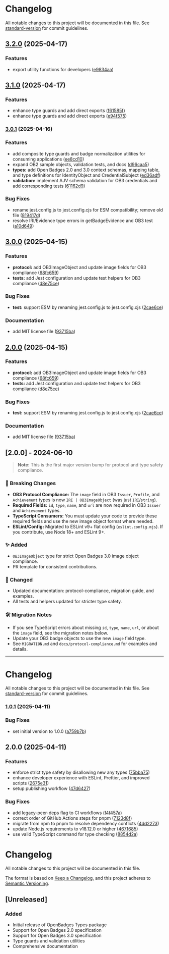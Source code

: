 # Changelog

All notable changes to this project will be documented in this file. See [standard-version](https://github.com/conventional-changelog/standard-version) for commit guidelines.

## [3.2.0](https://github.com/rollercoaster-dev/openbadges-types/compare/v3.1.0...v3.2.0) (2025-04-17)


### Features

* export utility functions for developers ([e9834aa](https://github.com/rollercoaster-dev/openbadges-types/commit/e9834aa3adfb2fdba0322101d41c10c56e8a5c6c))

## [3.1.0](https://github.com/rollercoaster-dev/openbadges-types/compare/v3.0.2...v3.1.0) (2025-04-17)


### Features

* enhance type guards and add direct exports ([f61585f](https://github.com/rollercoaster-dev/openbadges-types/commit/f61585fad4ac70cc68ef89ff47dc4cf80ebfd71f))
* enhance type guards and add direct exports ([e94f575](https://github.com/rollercoaster-dev/openbadges-types/commit/e94f575b6c10d763744f1e367df353c5e7079cd1))

### [3.0.1](https://github.com/rollercoaster-dev/openbadges-types/compare/v3.0.0...v3.0.1) (2025-04-16)


### Features

* add composite type guards and badge normalization utilities for consuming applications ([ee8cd10](https://github.com/rollercoaster-dev/openbadges-types/commit/ee8cd107263e38c33bb90ec25fe8e0e427caaa67))
* expand OB2 sample objects, validation tests, and docs ([d96caa5](https://github.com/rollercoaster-dev/openbadges-types/commit/d96caa52b843ef25e876b1b141bf5a46716b5d40))
* **types:** add Open Badges 2.0 and 3.0 context schemas, mapping table, and type definitions for IdentityObject and CredentialSubject ([ed36adf](https://github.com/rollercoaster-dev/openbadges-types/commit/ed36adfe557a0470dd9670c45aceab88f9541016))
* **validation:** implement AJV schema validation for OB3 credentials and add corresponding tests ([61162d9](https://github.com/rollercoaster-dev/openbadges-types/commit/61162d93154afba0b1c6cc8b759731d5b052c0ad))


### Bug Fixes

* rename jest.config.js to jest.config.cjs for ESM compatibility; remove old file ([819417d](https://github.com/rollercoaster-dev/openbadges-types/commit/819417d30dba7c24c0f5a3d82038a770d50a0797))
* resolve IRI/Evidence type errors in getBadgeEvidence and OB3 test ([a10d649](https://github.com/rollercoaster-dev/openbadges-types/commit/a10d649313217526e923ac849882d71424592fce))

## [3.0.0](https://github.com/rollercoaster-dev/openbadges-types/compare/v1.0.1...v3.0.0) (2025-04-15)


### Features

* **protocol:** add OB3ImageObject and update image fields for OB3 compliance ([68fc659](https://github.com/rollercoaster-dev/openbadges-types/commit/68fc6590da3e01fba913518609a5c6dfb70769b4))
* **tests:** add Jest configuration and update test helpers for OB3 compliance ([d8e75ce](https://github.com/rollercoaster-dev/openbadges-types/commit/d8e75ce6b976dbc9447f244bf649ada14a26eace))


### Bug Fixes

* **test:** support ESM by renaming jest.config.js to jest.config.cjs ([2cae6ce](https://github.com/rollercoaster-dev/openbadges-types/commit/2cae6ce97aac15e053a3af8410c56211e6f8368b))


### Documentation

* add MIT license file ([93715ba](https://github.com/rollercoaster-dev/openbadges-types/commit/93715baf3d512b67a5d818bc77ec3b49833f6b27))

## [2.0.0](https://github.com/rollercoaster-dev/openbadges-types/compare/v1.0.1...v2.0.0) (2025-04-15)


### Features

* **protocol:** add OB3ImageObject and update image fields for OB3 compliance ([68fc659](https://github.com/rollercoaster-dev/openbadges-types/commit/68fc6590da3e01fba913518609a5c6dfb70769b4))
* **tests:** add Jest configuration and update test helpers for OB3 compliance ([d8e75ce](https://github.com/rollercoaster-dev/openbadges-types/commit/d8e75ce6b976dbc9447f244bf649ada14a26eace))


### Bug Fixes

* **test:** support ESM by renaming jest.config.js to jest.config.cjs ([2cae6ce](https://github.com/rollercoaster-dev/openbadges-types/commit/2cae6ce97aac15e053a3af8410c56211e6f8368b))


### Documentation

* add MIT license file ([93715ba](https://github.com/rollercoaster-dev/openbadges-types/commit/93715baf3d512b67a5d818bc77ec3b49833f6b27))

## [2.0.0] - 2024-06-10

> **Note:** This is the first major version bump for protocol and type safety compliance.

### 🚨 Breaking Changes
- **OB3 Protocol Compliance:** The `image` field in OB3 `Issuer`, `Profile`, and `Achievement` types is now `IRI | OB3ImageObject` (was just `IRI`/`string`).
- **Required Fields:** `id`, `type`, `name`, and `url` are now required in OB3 `Issuer` and `Achievement` types.
- **TypeScript Consumers:** You must update your code to provide these required fields and use the new image object format where needed.
- **ESLint/Config:** Migrated to ESLint v9+ flat config (`eslint.config.mjs`). If you contribute, use Node 18+ and ESLint 9+.

### ✨ Added
- `OB3ImageObject` type for strict Open Badges 3.0 image object compliance.
- PR template for consistent contributions.

### 📝 Changed
- Updated documentation: protocol-compliance, migration guide, and examples.
- All tests and helpers updated for stricter type safety.

### 🛠 Migration Notes
- If you see TypeScript errors about missing `id`, `type`, `name`, `url`, or about the `image` field, see the migration notes below.
- Update your OB3 badge objects to use the new `image` field type.
- See `MIGRATION.md` and `docs/protocol-compliance.md` for examples and details.

---

# Changelog

All notable changes to this project will be documented in this file. See [standard-version](https://github.com/conventional-changelog/standard-version) for commit guidelines.

### [1.0.1](https://github.com/rollercoaster-dev/openbadges-types/compare/v2.0.0...v1.0.1) (2025-04-11)


### Bug Fixes

* set initial version to 1.0.0 ([a759b7b](https://github.com/rollercoaster-dev/openbadges-types/commit/a759b7b60bafc0acd1627f3abca92be9b0313c09))

## 2.0.0 (2025-04-11)


### Features

* enforce strict type safety by disallowing new any types ([75bba75](https://github.com/rollercoaster-dev/openbadges-types/commit/75bba7520fc386323ba1441a92f04387935d2fc8))
* enhance developer experience with ESLint, Prettier, and improved scripts ([2675e31](https://github.com/rollercoaster-dev/openbadges-types/commit/2675e3165c05a68624ac9e6deda185eb20da6a03))
* setup publishing workflow ([47d6427](https://github.com/rollercoaster-dev/openbadges-types/commit/47d6427d4e5a9fb215c8c83c109d6911c6010ce6))


### Bug Fixes

* add legacy-peer-deps flag to CI workflows ([f4f457a](https://github.com/rollercoaster-dev/openbadges-types/commit/f4f457a027182cd4cbc8b340e09efd044dd47514))
* correct order of GitHub Actions steps for pnpm ([7123d8f](https://github.com/rollercoaster-dev/openbadges-types/commit/7123d8f3e23819e75f023198e0d0b13843da71f1))
* migrate from npm to pnpm to resolve dependency conflicts ([4dd2273](https://github.com/rollercoaster-dev/openbadges-types/commit/4dd22735adc31eb06f70e88ce256a96a276ea64d))
* update Node.js requirements to v18.12.0 or higher ([4671685](https://github.com/rollercoaster-dev/openbadges-types/commit/4671685c1db334ae7bf8c2471bb0ebb915f735c7))
* use valid TypeScript command for type checking ([8854d2a](https://github.com/rollercoaster-dev/openbadges-types/commit/8854d2a39e7d7e69be72ebb3c092b5d2cde080a0))

# Changelog

All notable changes to this project will be documented in this file.

The format is based on [Keep a Changelog](https://keepachangelog.com/en/1.0.0/),
and this project adheres to [Semantic Versioning](https://semver.org/spec/v2.0.0.html).

## [Unreleased]

### Added
- Initial release of OpenBadges Types package
- Support for Open Badges 2.0 specification
- Support for Open Badges 3.0 specification
- Type guards and validation utilities
- Comprehensive documentation
